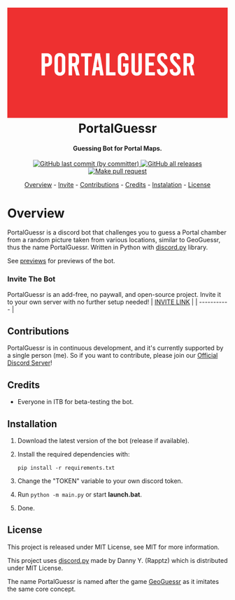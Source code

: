 <h1 align="center">
  <br />
  <a href="https://github.com/XnonXte/PortalGuessr"
    ><img src="mockup.png" alt="PortalGuessr mockup"
  /></a>
  <br />
  PortalGuessr
  <br />
</h1>

<h4 align="center">Guessing Bot for Portal Maps.</h4>

<p align="center">
  <a href="https://github.com/XnonXte/PortalGuessr/commits/main"><img alt="GitHub last commit (by committer)" src="https://img.shields.io/github/last-commit/XnonXte/PortalGuessr">
</a>
  <a href="https://github.com/XnonXte/PortalGuessr/releases/latest">
    <img alt="GitHub all releases" src="https://img.shields.io/github/downloads/XnonXte/PortalGuessr/total">
  </a>
    <a href="http://makeapullrequest.com">
    <img src="https://img.shields.io/badge/PRs-welcome-brightgreen.svg" alt="Make pull request">
  </a>
</p>

<p align="center">
  <a href="#overview">Overview</a>
  -
  <a href="#invite-the-bot">Invite</a>
  -
  <a href="#contributions">Contributions</a>
  -
  <a href="#credits">Credits</a>
  -
  <a href="#installation">Instalation</a>
  -
  <a href="#license">License</a>
</p>

# Overview

PortalGuessr is a discord bot that challenges you to guess a Portal chamber from a random picture taken from various locations, similar to GeoGuessr, thus the name PortalGuessr. Written in Python with [discord.py](https://github.com/Rapptz/discord.py) library.

See [previews](previews/) for previews of the bot.

### Invite The Bot

PortalGuessr is an add-free, no paywall, and open-source project. Invite it to your own server with no further setup needed!
| [INVITE LINK](https://discord.com/api/oauth2/authorize?client_id=1117773586522968105&permissions=2147601472&scope=bot%20applications.commands) |
| ----------- |

## Contributions

PortalGuessr is in continuous development, and it's currently supported by a single person (me). So if you want to contribute, please join our [Official Discord Server](https://discord.gg/hHYfnqa6zS)!

## Credits

- Everyone in ITB for beta-testing the bot.

## Installation

1. Download the latest version of the bot (release if available).
2. Install the required dependencies with:

   ```shell
   pip install -r requirements.txt
   ```

3. Change the "TOKEN" variable to your own discord token.
4. Run `python -m main.py` or start **launch.bat**.
5. Done.

## License

This project is released under MIT License, see MIT for more information.

This project uses [discord.py](https://github.com/Rapptz/discord.py) made by Danny Y. (Rapptz) which is distributed under MIT License.

The name PortalGuessr is named after the game [GeoGuessr](https://www.geoguessr.com/) as it imitates the same core concept.
